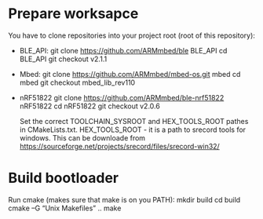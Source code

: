 # Prepare worksapce

You have to clone repositories into your project root (root of this repository): 
- BLE_API: 
    git clone https://github.com/ARMmbed/ble BLE_API
    cd BLE_API
    git checkout v2.1.1
- Mbed:
    git clone https://github.com/ARMmbed/mbed-os.git mbed
    cd mbed 
    git checkout mbed_lib_rev110
- nRF51822
    git clone https://github.com/ARMmbed/ble-nrf51822 nRF51822
    cd nRF51822
    git checkout v2.0.6


    Set the correct TOOLCHAIN_SYSROOT and HEX_TOOLS_ROOT pathes in CMakeLists.txt. 
    HEX_TOOLS_ROOT - it is a path to srecord tools for windows. This can be downloade from https://sourceforge.net/projects/srecord/files/srecord-win32/
    
# Build bootloader
Run cmake (makes sure that make is on you PATH):
    mkdir build
    cd build
    cmake –G “Unix Makefiles” ..
    make
